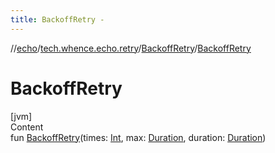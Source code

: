 ```yaml
---
title: BackoffRetry -
---
```

//[echo](../../index.md)/[tech.whence.echo.retry](../index.md)/[BackoffRetry](index.md)/[BackoffRetry](-backoff-retry.md)



# BackoffRetry  
[jvm]  
Content  
fun [BackoffRetry](-backoff-retry.md)(times: [Int](https://kotlinlang.org/api/latest/jvm/stdlib/kotlin/-int/index.html), max: [Duration](https://docs.oracle.com/javase/8/docs/api/java/time/Duration.html), duration: [Duration](https://docs.oracle.com/javase/8/docs/api/java/time/Duration.html))  



